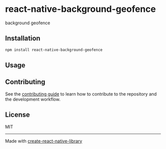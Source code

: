 # react-native-background-geofence

background geofence

## Installation

```sh
npm install react-native-background-geofence
```

## Usage




## Contributing

See the [contributing guide](CONTRIBUTING.md) to learn how to contribute to the repository and the development workflow.

## License

MIT

---

Made with [create-react-native-library](https://github.com/callstack/react-native-builder-bob)
